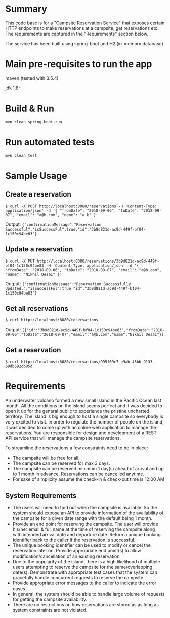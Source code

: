 # Summary

This code base is for a "Campsite Reservation Service" that exposes certain HTTP endpoints to make reservations at a campsite, get reservations etc. The requirements are captured in the "Requirements" section below.

The service has been built using spring-boot and H2 (in-memory database)

# Main pre-requisites to run the app

maven (tested with 3.5.4)

jdk 1.8+

# Build & Run
```mvn clean spring-boot:run```

# Run automated tests
```mvn clean test```

# Sample Usage

## Create a reservation
```$ curl -X POST http://localhost:8080/reservations -H 'Content-Type: application/json' -d '{ "fromDate": "2018-09-06", "toDate": "2018-09-07", "email": "a@b.com", "name": "a b" }'```

Output:
```{"confirmationMessage":"Reservation Successful","isSuccessFul":true,"id":"3b9d821d-ac9d-449f-bf04-1c150c94be83"}```

## Update a reservation
```$ curl -X PUT http://localhost:8080/reservations/3b9d821d-ac9d-449f-bf04-1c150c94be83 -H 'Content-Type: application/json' -d '{ "fromDate": "2018-09-06", "toDate": "2018-09-07", "email": "a@b.com", "name": "Nikhil Desai" }'```

Output:
```{"confirmationMessage":"Reservation Successfully Updated.","isSuccessFul":true,"id":"3b9d821d-ac9d-449f-bf04-1c150c94be83"}```

## Get all reservations
```$ curl http://localhost:8080/reservations```

Output:
```[{"id":"3b9d821d-ac9d-449f-bf04-1c150c94be83","fromDate":"2018-09-06","toDate":"2018-09-07","email":"a@b.com","name":"Nikhil Desai"}]```

## Get a reservation
```$ curl http://localhost:8080/reservations/995f09c7-e9ab-45bb-9133-69db592cb05d```

# Requirements

An underwater volcano formed a new small island in the Pacific Ocean last month. All the conditions on the island seems perfect and it was decided to open it up for the general public to experience the pristine uncharted territory.
The island is big enough to host a single campsite so everybody is very excited to visit. In order to regulate the number of people on the island, it was decided to come up with an online web application to manage the reservations. You are responsible for design and development of a REST API service that will manage the campsite reservations.

To streamline the reservations a few constraints need to be in place:

* The campsite will be free for all.
* The campsite can be reserved for max 3 days.
* The campsite can be reserved minimum 1 day(s) ahead of arrival and up to 1 month in advance. Reservations can be cancelled anytime.
* For sake of simplicity assume the check-in & check-out time is 12:00 AM

## System Requirements

* The users will need to find out when the campsite is available. So the system should expose an API to provide information of the availability of the campsite for a given date range with the default being 1 month.
* Provide an end point for reserving the campsite. The user will provide his/her email & full name at the time of reserving the campsite along with intended arrival date and departure date. Return a unique booking identifier back to the caller if the reservation is successful. 
* The unique booking identifier can be used to modify or cancel the reservation later on. Provide appropriate end point(s) to allow modification/cancellation of an existing reservation
* Due to the popularity of the island, there is a high likelihood of multiple users attempting to reserve the campsite for the same/overlapping date(s). Demonstrate with appropriate test cases that the system can gracefully handle concurrent requests to reserve the campsite. 
* Provide appropriate error messages to the caller to indicate the error cases.
* In general, the system should be able to handle large volume of requests for getting the campsite availability.
* There are no restrictions on how reservations are stored as as long as system constraints are not violated.
